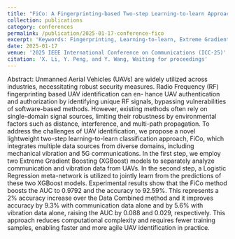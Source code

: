 ```yaml
---
title: "FiCo: A Fingerprinting-based Two-step Learning-to-learn Approach Combing Vibration and 5G Communication for UAV Classification"
collection: publications
category: conferences
permalink: /publication/2025-01-17-conference-fico
excerpt: 'Keywords: Fingerprinting, Learning-to-learn, Extreme Gradient Boosting, Logistic Regression, Meta-network'
date: 2025-01-17
venue: '2025 IEEE International Conference on Communications (ICC-25)'
citation: 'X. Li, Y. Peng, and Y. Wang, Waiting for proceedings'
---
```


Abstract: Unmanned Aerial Vehicles (UAVs) are widely utilized
across industries, necessitating robust security measures. Radio
Frequency (RF) fingerprinting based UAV identification can en-
hance UAV authentication and authorization by identifying unique
RF signals, bypassing vulnerabilities of software-based methods.
However, existing methods often rely on single-domain signal
sources, limiting their robustness by environmental factors such as
distance, interference, and multi-path propagation. To address the
challenges of UAV identification, we propose a novel lightweight
two-step learning-to-learn classification approach, FiCo, which
integrates multiple data sources from diverse domains, including
mechanical vibration and 5G communications. In the first step,
we employ two Extreme Gradient Boosting (XGBoost) models to
separately analyze communication and vibration data from UAVs.
In the second step, a Logistic Regression meta-network is utilized
to jointly learn from the predictions of these two XGBoost models.
Experimental results show that the FiCo method boosts the AUC
to 0.9792 and the accuracy to 92.59%. This represents a 2%
accuracy increase over the Data Combined method and it improves
accuracy by 9.3% with communication data alone and by 5.6%
with vibration data alone, raising the AUC by 0.088 and 0.029,
respectively. This approach reduces computational complexity and
requires fewer training samples, enabling faster and more agile
UAV identification in practice.
